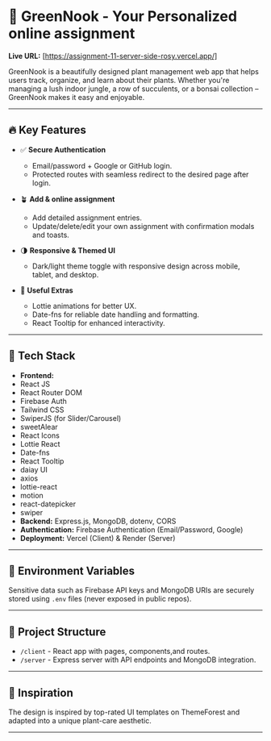 # 🌿 GreenNook - Your Personalized online assignment

**Live URL:** [https://assignment-11-server-side-rosy.vercel.app/]

GreenNook is a beautifully designed plant management web app that helps users track, organize, and learn about their plants. Whether you're managing a lush indoor jungle, a row of succulents, or a bonsai collection – GreenNook makes it easy and enjoyable.

---

## 🔥 Key Features

- ✅ **Secure Authentication**

  - Email/password + Google or GitHub login.
  - Protected routes with seamless redirect to the desired page after login.

- 🪴 **Add & online assignment**

  - Add detailed assignment entries.
  - Update/delete/edit your own assignment with confirmation modals and toasts.

- 🌗 **Responsive & Themed UI**

  - Dark/light theme toggle with responsive design across mobile, tablet, and desktop.

- 📆 **Useful Extras**
  - Lottie animations for better UX.
  - Date-fns for reliable date handling and formatting.
  - React Tooltip for enhanced interactivity.

---

## 🚀 Tech Stack

- **Frontend:**
- React JS
- React Router DOM
- Firebase Auth
- Tailwind CSS
- SwiperJS (for Slider/Carousel)
- sweetAlear
- React Icons
- Lottie React
- Date-fns
- React Tooltip
- daiay UI
- axios
- lottie-react
- motion
- react-datepicker
- swiper
- **Backend:** Express.js, MongoDB, dotenv, CORS
- **Authentication:** Firebase Authentication (Email/Password, Google)
- **Deployment:** Vercel (Client) & Render (Server)

---

## 🔐 Environment Variables

Sensitive data such as Firebase API keys and MongoDB URIs are securely stored using `.env` files (never exposed in public repos).

---

## 📂 Project Structure

- `/client` - React app with pages, components,and routes.
- `/server` - Express server with API endpoints and MongoDB integration.

---

## 🧠 Inspiration

The design is inspired by top-rated UI templates on ThemeForest and adapted into a unique plant-care aesthetic.

---
